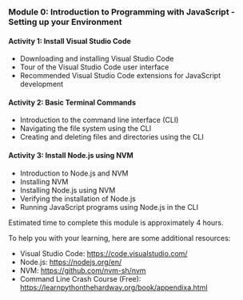 ### Module 0: Introduction to Programming with JavaScript - Setting up your Environment

#### Activity 1: Install Visual Studio Code
- Downloading and installing Visual Studio Code
- Tour of the Visual Studio Code user interface
- Recommended Visual Studio Code extensions for JavaScript development

#### Activity 2: Basic Terminal Commands
- Introduction to the command line interface (CLI)
- Navigating the file system using the CLI
- Creating and deleting files and directories using the CLI

#### Activity 3: Install Node.js using NVM
- Introduction to Node.js and NVM
- Installing NVM
- Installing Node.js using NVM
- Verifying the installation of Node.js
- Running JavaScript programs using Node.js in the CLI

Estimated time to complete this module is approximately 4 hours.

To help you with your learning, here are some additional resources:

- Visual Studio Code: https://code.visualstudio.com/
- Node.js: https://nodejs.org/en/
- NVM: https://github.com/nvm-sh/nvm
- Command Line Crash Course (Free): https://learnpythonthehardway.org/book/appendixa.html

